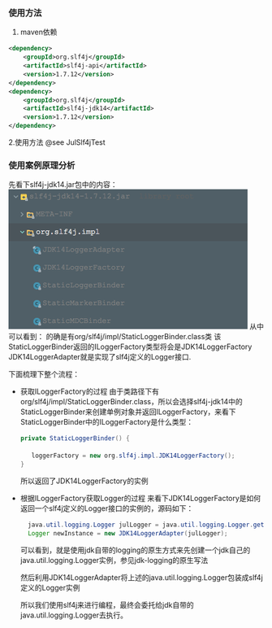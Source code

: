 ### 使用方法
1. maven依赖
```xml (type)
<dependency>
    <groupId>org.slf4j</groupId>
    <artifactId>slf4j-api</artifactId>
    <version>1.7.12</version>
</dependency>
<dependency>
    <groupId>org.slf4j</groupId>
    <artifactId>slf4j-jdk14</artifactId>
    <version>1.7.12</version>
</dependency>
```
2.使用方法 @see JulSlf4jTest

### 使用案例原理分析
先看下slf4j-jdk14.jar包中的内容：
![](image/slf4j-jdk14.png)
从中可以看到：
的确是有org/slf4j/impl/StaticLoggerBinder.class类
该StaticLoggerBinder返回的ILoggerFactory类型将会是JDK14LoggerFactory
JDK14LoggerAdapter就是实现了slf4j定义的Logger接口.

下面梳理下整个流程：
+ 获取ILoggerFactory的过程
由于类路径下有org/slf4j/impl/StaticLoggerBinder.class，所以会选择slf4j-jdk14中的StaticLoggerBinder来创建单例对象并返回ILoggerFactory，来看下StaticLoggerBinder中的ILoggerFactory是什么类型：
    ```java (type)
    private StaticLoggerBinder() {
    
       loggerFactory = new org.slf4j.impl.JDK14LoggerFactory();
    }
    ```
    所以返回了JDK14LoggerFactory的实例
    
+ 根据ILoggerFactory获取Logger的过程
  来看下JDK14LoggerFactory是如何返回一个slf4j定义的Logger接口的实例的，源码如下：
  ```java (type)
    java.util.logging.Logger julLogger = java.util.logging.Logger.getLogger(name); 
    Logger newInstance = new JDK14LoggerAdapter(julLogger);
  ```
  可以看到，就是使用jdk自带的logging的原生方式来先创建一个jdk自己的java.util.logging.Logger实例，参见jdk-logging的原生写法
  
  然后利用JDK14LoggerAdapter将上述的java.util.logging.Logger包装成slf4j定义的Logger实例
  
  所以我们使用slf4j来进行编程，最终会委托给jdk自带的java.util.logging.Logger去执行。
  


